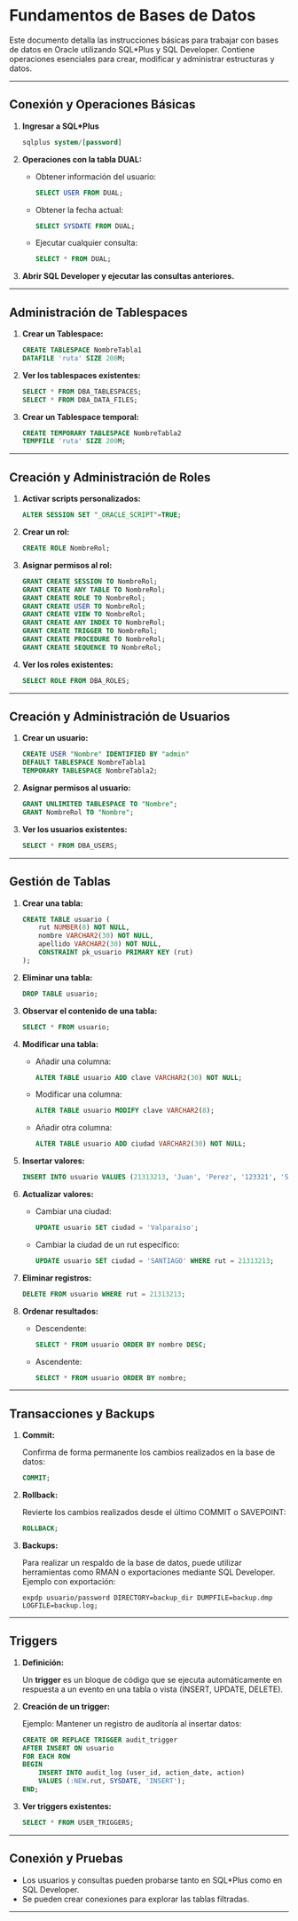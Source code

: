 # Fundamentos de Bases de Datos

Este documento detalla las instrucciones básicas para trabajar con bases de datos en Oracle utilizando SQL\*Plus y SQL Developer. Contiene operaciones esenciales para crear, modificar y administrar estructuras y datos.

---

## Conexión y Operaciones Básicas

1. **Ingresar a SQL\*Plus**

   ```sql
   sqlplus system/[password]
   ```

2. **Operaciones con la tabla DUAL:**

   - Obtener información del usuario:
     ```sql
     SELECT USER FROM DUAL;
     ```
   - Obtener la fecha actual:
     ```sql
     SELECT SYSDATE FROM DUAL;
     ```
   - Ejecutar cualquier consulta:
     ```sql
     SELECT * FROM DUAL;
     ```

3. **Abrir SQL Developer y ejecutar las consultas anteriores.**

---

## Administración de Tablespaces

1. **Crear un Tablespace:**

   ```sql
   CREATE TABLESPACE NombreTabla1
   DATAFILE 'ruta' SIZE 200M;
   ```

2. **Ver los tablespaces existentes:**

   ```sql
   SELECT * FROM DBA_TABLESPACES;
   SELECT * FROM DBA_DATA_FILES;
   ```

3. **Crear un Tablespace temporal:**

   ```sql
   CREATE TEMPORARY TABLESPACE NombreTabla2
   TEMPFILE 'ruta' SIZE 200M;
   ```

---

## Creación y Administración de Roles

1. **Activar scripts personalizados:**

   ```sql
   ALTER SESSION SET "_ORACLE_SCRIPT"=TRUE;
   ```

2. **Crear un rol:**

   ```sql
   CREATE ROLE NombreRol;
   ```

3. **Asignar permisos al rol:**

   ```sql
   GRANT CREATE SESSION TO NombreRol;
   GRANT CREATE ANY TABLE TO NombreRol;
   GRANT CREATE ROLE TO NombreRol;
   GRANT CREATE USER TO NombreRol;
   GRANT CREATE VIEW TO NombreRol;
   GRANT CREATE ANY INDEX TO NombreRol;
   GRANT CREATE TRIGGER TO NombreRol;
   GRANT CREATE PROCEDURE TO NombreRol;
   GRANT CREATE SEQUENCE TO NombreRol;
   ```

4. **Ver los roles existentes:**

   ```sql
   SELECT ROLE FROM DBA_ROLES;
   ```

---

## Creación y Administración de Usuarios

1. **Crear un usuario:**

   ```sql
   CREATE USER "Nombre" IDENTIFIED BY "admin"
   DEFAULT TABLESPACE NombreTabla1
   TEMPORARY TABLESPACE NombreTabla2;
   ```

2. **Asignar permisos al usuario:**

   ```sql
   GRANT UNLIMITED TABLESPACE TO "Nombre";
   GRANT NombreRol TO "Nombre";
   ```

3. **Ver los usuarios existentes:**

   ```sql
   SELECT * FROM DBA_USERS;
   ```

---

## Gestión de Tablas

1. **Crear una tabla:**

   ```sql
   CREATE TABLE usuario (
       rut NUMBER(8) NOT NULL,
       nombre VARCHAR2(30) NOT NULL,
       apellido VARCHAR2(30) NOT NULL,
       CONSTRAINT pk_usuario PRIMARY KEY (rut)
   );
   ```

2. **Eliminar una tabla:**

   ```sql
   DROP TABLE usuario;
   ```

3. **Observar el contenido de una tabla:**

   ```sql
   SELECT * FROM usuario;
   ```

4. **Modificar una tabla:**

   - Añadir una columna:
     ```sql
     ALTER TABLE usuario ADD clave VARCHAR2(30) NOT NULL;
     ```
   - Modificar una columna:
     ```sql
     ALTER TABLE usuario MODIFY clave VARCHAR2(8);
     ```
   - Añadir otra columna:
     ```sql
     ALTER TABLE usuario ADD ciudad VARCHAR2(30) NOT NULL;
     ```

5. **Insertar valores:**

   ```sql
   INSERT INTO usuario VALUES (21313213, 'Juan', 'Perez', '123321', 'Santiago');
   ```

6. **Actualizar valores:**

   - Cambiar una ciudad:
     ```sql
     UPDATE usuario SET ciudad = 'Valparaiso';
     ```
   - Cambiar la ciudad de un rut específico:
     ```sql
     UPDATE usuario SET ciudad = 'SANTIAGO' WHERE rut = 21313213;
     ```

7. **Eliminar registros:**

   ```sql
   DELETE FROM usuario WHERE rut = 21313213;
   ```

8. **Ordenar resultados:**

   - Descendente:
     ```sql
     SELECT * FROM usuario ORDER BY nombre DESC;
     ```
   - Ascendente:
     ```sql
     SELECT * FROM usuario ORDER BY nombre;
     ```

---

## Transacciones y Backups

1. **Commit:**

   Confirma de forma permanente los cambios realizados en la base de datos:
   ```sql
   COMMIT;
   ```

2. **Rollback:**

   Revierte los cambios realizados desde el último COMMIT o SAVEPOINT:
   ```sql
   ROLLBACK;
   ```

3. **Backups:**

   Para realizar un respaldo de la base de datos, puede utilizar herramientas como RMAN o exportaciones mediante SQL Developer.
   Ejemplo con exportación:
   ```
   expdp usuario/password DIRECTORY=backup_dir DUMPFILE=backup.dmp LOGFILE=backup.log;
   ```

---

## Triggers

1. **Definición:**

   Un **trigger** es un bloque de código que se ejecuta automáticamente en respuesta a un evento en una tabla o vista (INSERT, UPDATE, DELETE).

2. **Creación de un trigger:**

   Ejemplo: Mantener un registro de auditoría al insertar datos:
   ```sql
   CREATE OR REPLACE TRIGGER audit_trigger
   AFTER INSERT ON usuario
   FOR EACH ROW
   BEGIN
       INSERT INTO audit_log (user_id, action_date, action)
       VALUES (:NEW.rut, SYSDATE, 'INSERT');
   END;
   ```

3. **Ver triggers existentes:**

   ```sql
   SELECT * FROM USER_TRIGGERS;
   ```

---

## Conexión y Pruebas

- Los usuarios y consultas pueden probarse tanto en SQL\*Plus como en SQL Developer.
- Se pueden crear conexiones para explorar las tablas filtradas.

---


